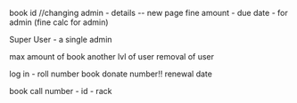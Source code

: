 book id
//changing admin - details  -- new page
fine amount - due date - for admin  (fine calc for admin)

Super User -  a single admin

max amount of book
another lvl of user
removal of user

log in - roll number
book donate number!!
 renewal date

book call number - id - rack 